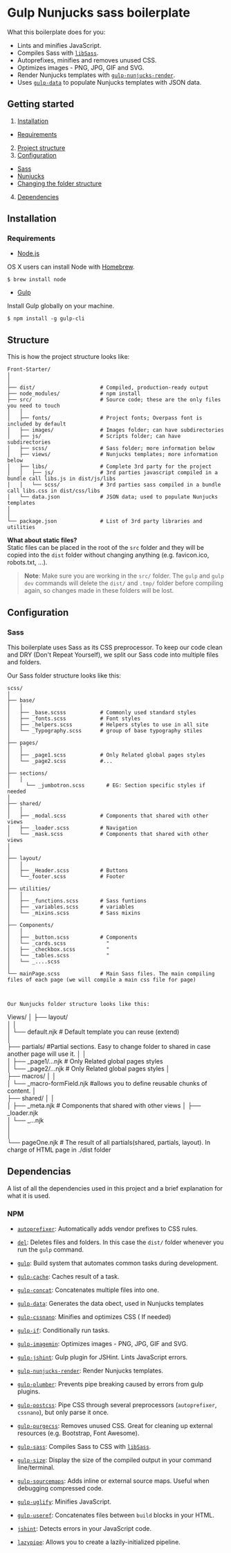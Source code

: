 Gulp Nunjucks sass boilerplate
======

What this boilerplate does for you:

* Lints and minifies JavaScript.
* Compiles Sass with [`libSass`](https://github.com/sass/libsass "libsass"). 
* Autoprefixes, minifies and removes unused CSS.
* Optimizes images - PNG, JPG, GIF and SVG.  
* Render Nunjucks templates with [`gulp-nunjucks-render`](https://github.com/carlosl/gulp-nunjucks-render "gulp-nunjucks-render").
* Uses [`gulp-data`](https://github.com/colynb/gulp-data "gulp-data") to populate Nunjucks templates with JSON data.



Getting started
------  

1. [Installation](#installation)
  * [Requirements](#requirements)
2. [Project structure](#structure)  
3. [Configuration](#config)  
  * [Sass](#sass)
  * [Nunjucks](#nunjucks)
  * [Changing the folder structure](#changestructure)
4. [Dependencies](#dependencies)  

<a name="installation"></a> Installation
------
### <a name="requirements"></a>Requirements  

* [Node.js](https://nodejs.org/en/ "Node.js") 

OS X users can install Node with [Homebrew](http://brew.sh/ "Homebrew").

```shell
$ brew install node
```

* [Gulp](https://github.com/gulpjs/gulp/blob/master/docs/getting-started.md "Getting Started with Gulp")  

Install Gulp globally on your machine.

```shell
$ npm install -g gulp-cli
```

<a name="Structure"></a> Structure
------
This is how the project structure looks like:


```
Front-Starter/
│
│
├── dist/                     # Compiled, production-ready output
├── node_modules/             # npm install
├── src/                      # Source code; these are the only files you need to touch 
│   │ 
│   ├── fonts/                # Project fonts; Overpass font is included by default
│   ├── images/               # Images folder; can have subdirectories
│   ├── js/                   # Scripts folder; can have subdirectories
│   ├── scss/                 # Sass folder; more information below
│   ├── views/                # Nunjucks templates; more information below
│   ├── libs/                 # Complete 3rd party for the project     
│   │   ├── js/               # 3rd parties javascript compiled in a bundle call libs.js in dist/js/libs
│   │   └── scss/             # 3rd parties sass compiled in a bundle call libs.css in dist/css/libs
│   └── data.json             # JSON data; used to populate Nunjucks templates
│
│
└── package.json              # List of 3rd party libraries and utilities
```  
**What about static files?**  
Static files can be placed in the root of the `src` folder and they will be copied into the `dist` folder without changing anything (e.g. favicon.ico, robots.txt, ...).

> **Note**: Make sure you are working in the `src/` folder. The `gulp` and `gulp dev` commands will delete the `dist/` and `.tmp/` folder before compiling again, so changes made in these folders will be lost.  

<a name="config"></a> Configuration
------
### <a name="sass"></a>Sass

This boilerplate uses Sass as its CSS preprocessor. To keep our code clean and DRY (Don't Repeat Yourself), we split our Sass code into multiple files and folders. 

Our Sass folder structure looks like this:

```
scss/
│
├── base/
│   │   
│   ├── _base.scsss           # Commonly used standard styles
│   ├── _fonts.scss           # Font styles
│   ├── _helpers.scss         # Helpers styles to use in all site
│   └── _Typography.scss      # group of base typography stiles
│  
├── pages/
│   │   
│   ├── _page1.scss           # Only Related global pages styles          
│   └── _page2.scss           #...
│        
├── sections/
│   │   
│	  └── _jumbotron.scss       # EG: Section specific styles if needed
│	
├── shared/
│   │   
│   ├── _modal.scss           # Components that shared with other views
│   ├── _loader.scss          # Navigation
│   └── _mask.scss            # Components that shared with other views
│  
│  
├── layout/  
│   │    
│   ├── _Header.scss          # Buttons
│   └──_footer.scss           # Footer
│  
├── utilities/     				  
│   │              
│   ├── _functions.scss       # Sass funtions
│   ├── _variables.scss       # variables
│   └── _mixins.scss          # Sass mixins
│  
├── Components/ 
│   │     
│   ├── _button.scss          # Components 
│   └── _cards.scss           	"
│   ├── _checkbox.scss          "
│   └── _tables.scss            "
│   └── _....scss 
│  
└── mainPage.scss             # Main Sass files. The main compiling files of each page (we will compile a main css file for page)



Our Nunjucks folder structure looks like this: 

```
Views/
│
├── layout/                 
│   │   
│   └── default.njk                      # Default template you can reuse (extend)        
│  
├── partials/                            #Partial sections. Easy to change folder to shared in case another page will use it.
│   │   
│   ├── _page1/...njk                    # Only Related global pages styles          
│   └── _page2/...njk                    # Only Related global pages styles 
│        
├── macros/
│   │   
│	  └── _macro-formField.njk             #allows you to define reusable chunks of content.
│	
├── shared/
│   │   
│   ├── _meta.njk                        # Components that shared with other views
│   ├── _loader.njk                      
│   └── _...njk                          
│  
│  
└── pageOne.njk                          # The result of all partials(shared, partials, layout). In charge of HTML page in ./dist folder



<a name="dependencies"></a>Dependencias
------  
A list of all the dependencies used in this project and a brief explanation for what it is used.  
### NPM
* [`autoprefixer`](https://github.com/postcss/autoprefixer "autoprefixer"): Automatically adds vendor prefixes to CSS rules.  
* [`del`](https://github.com/sindresorhus/del "del"): Deletes files and folders. In this case the `dist/` folder whenever you run the `gulp`  command.   
* [`gulp`](http://gulpjs.com/ "gulp"): Build system that automates common tasks during development.
* [`gulp-cache`](https://github.com/jgable/gulp-cache "gulp-cache"): Caches result of a task. 
* [`gulp-concat`](https://github.com/contra/gulp-concat "gulp-concat"): Concatenates multiple files into one.
* [`gulp-data`](https://github.com/colynb/gulp-data "gulp-data"): Generates the data obect, used in Nunjucks templates
* [`gulp-cssnano`](http://cssnano.co/ "gulp-cssnano"): Minifies and optimizes CSS ( If needed)
* [`gulp-if`](https://github.com/robrich/gulp-if "gulp-if"): Conditionally run tasks.
* [`gulp-imagemin`](https://github.com/sindresorhus/gulp-imagemin "gulp-imagemin"): Optimizes images - PNG, JPG, GIF and SVG.  
* [`gulp-jshint`](https://github.com/spalger/gulp-jshint "gulp-jshint"): Gulp plugin for JSHint. Lints JavaScript errors. 
* [`gulp-nunjucks-render`](https://github.com/carlosl/gulp-nunjucks-render "gulp-nunjucks-render"): Render Nunjucks templates.
* [`gulp-plumber`](https://github.com/floatdrop/gulp-plumber "gulp-plumber"): Prevents pipe breaking caused by errors from gulp plugins.
* [`gulp-postcss`]( "gulp-postcss"): Pipe CSS through several preprocessors (`autoprefixer`, `cssnano`), but only parse it once.
* [`gulp-purgecss`](https://github.com/FullHuman/gulp-purgecss "gulp-purgecss"): Removes unused CSS. Great for cleaning up external resources (e.g. Bootstrap, Font Awesome).  
* [`gulp-sass`](https://github.com/dlmanning/gulp-sass "gulp-sass"): Compiles Sass to CSS with [`libSass`](https://github.com/sass/libsass "libsass").

* [`gulp-size`](https://github.com/sindresorhus/gulp-size "gulp-size"): Display the size of the compiled output in your command line/terminal. 
* [`gulp-sourcemaps`](https://github.com/floridoo/gulp-sourcemaps "gulp-sourcemaps"): Adds inline or external source maps. Useful when debugging compressed code. 
* [`gulp-uglify`](https://github.com/terinjokes/gulp-uglify "gulp-uglify"): Minifies JavaScript. 
* [`gulp-useref`](https://github.com/jonkemp/gulp-useref "gulp-useref"): Concatenates files between `build` blocks in your HTML.
* [`jshint`](https://github.com/jshint/jshint "jshint"): Detects errors in your JavaScript code.
* [`lazypipe`](https://github.com/OverZealous/lazypipe "lazypipe"): Allows you to create a lazily-initialized pipeline.


